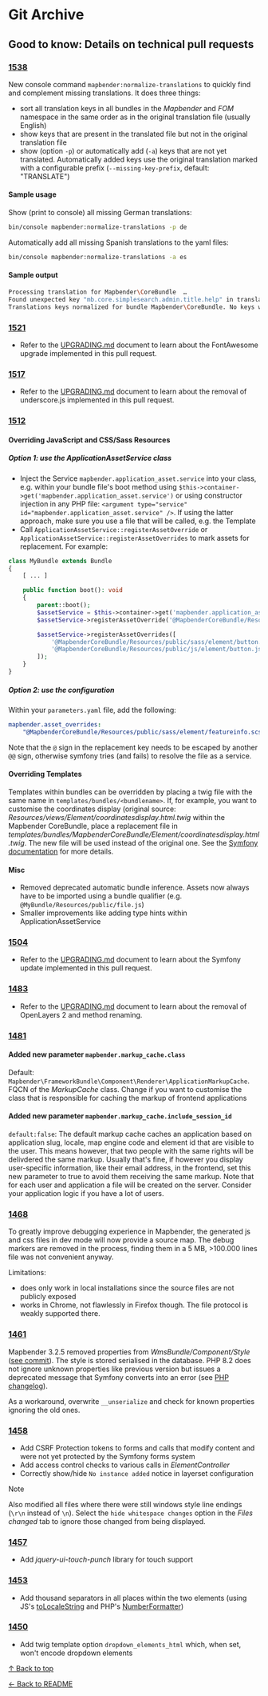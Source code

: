 # Git Archive

## Good to know: Details on technical pull requests

### [1538](https://github.com/mapbender/mapbender/pull/1538)

New console command `mapbender:normalize-translations` to quickly find and complement missing translations.
It does three things:

- sort all translation keys in all bundles in the *Mapbender* and *FOM* namespace in the same order as in the original translation file (usually English)
- show keys that are present in the translated file but not in the original translation file
- show (option `-p`) or automatically add (`-a`) keys that are not yet translated. Automatically added keys use the original translation marked with a configurable prefix (`--missing-key-prefix`, default: "TRANSLATE")

#### Sample usage

Show (print to console) all missing German translations:

```bash
bin/console mapbender:normalize-translations -p de
```

Automatically add all missing Spanish translations to the yaml files:

```bash
bin/console mapbender:normalize-translations -a es
```

#### Sample output

```bash
Processing translation for Mapbender\CoreBundle  …
Found unexpected key "mb.core.simplesearch.admin.title.help" in translated file not present in original
Translations keys normalized for bundle Mapbender\CoreBundle. No keys were missing.
```

### [1521](https://github.com/mapbender/mapbender/pull/1521)

- Refer to the [UPGRADING.md](../UPGRADING.md#fontawesome:-updated-from-v4-to-v6) document to learn about the FontAwesome upgrade implemented in this pull request.

### [1517](https://github.com/mapbender/mapbender/pull/1517)

- Refer to the [UPGRADING.md](../UPGRADING.md#removed-underscore.js) document to learn about the removal of underscore.js implemented in this pull request.

### [1512](https://github.com/mapbender/mapbender/pull/1512)

#### Overriding JavaScript and CSS/Sass Resources

##### Option 1: use the ApplicationAssetService class

- Inject the Service `mapbender.application_asset.service` into your class, e.g. within your bundle file's boot method using `$this->container->get('mapbender.application_asset.service')` or using constructor injection in any PHP file: `<argument type="service" id="mapbender.application_asset.service" />`. If using the latter approach, make sure you use a file that will be called, e.g. the Template
- Call `ApplicationAssetService::registerAssetOverride` or `ApplicationAssetService::registerAssetOverrides` to mark assets for replacement. For example:

```php
class MyBundle extends Bundle
{
    [ ... ]

    public function boot(): void
    {
        parent::boot();
        $assetService = $this->container->get('mapbender.application_asset.service');
        $assetService->registerAssetOverride('@MapbenderCoreBundle/Resources/public/sass/element/button.scss', '@MyBundle/Resources/public/element/my_button.scss');

        $assetService->registerAssetOverrides([
            '@MapbenderCoreBundle/Resources/public/sass/element/button.scss' => '@MyBundle/Resources/public/sass/element/my_button.scss',
            '@MapbenderCoreBundle/Resources/public/js/element/button.js' => '@MyBundle/Resources/public/js/element/my_button.js',
        ]);
    }
}
```

##### Option 2: use the configuration

Within your `parameters.yaml` file, add the following:

```yml
mapbender.asset_overrides:
    "@MapbenderCoreBundle/Resources/public/sass/element/featureinfo.scss": "@@MyBundle/Resources/public/sass/element/custom_featureinfo.scss"
```

Note that the `@` sign in the replacement key needs to be escaped by another `@@` sign, otherwise symfony tries (and fails) to resolve the file as a service.

#### Overriding Templates

Templates within bundles can be overridden by placing a twig file with the same name in `templates/bundles/<bundlename>`. If, for example, you want to customise the coordinates display (original source: *Resources/views/Element/coordinatesdisplay.html.twig* within the Mapbender CoreBundle, place a replacement file in *templates/bundles/MapbenderCoreBundle/Element/coordinatesdisplay.html.twig*. The new file will be used instead of the original one. See the [Symfony documentation](https://symfony.com/doc/5.4/bundles/override.html) for more details.

#### Misc

- Removed deprecated automatic bundle inference. Assets now always have to be imported using a bundle qualifier (e.g. `@MyBundle/Resources/public/file.js`)
- Smaller improvements like adding type hints within ApplicationAssetService

### [1504](https://github.com/mapbender/mapbender/pull/1504)

- Refer to the [UPGRADING.md](../UPGRADING.md#symfony-updated-to-version-5.4-lts) document to learn about the Symfony update implemented in this pull request.

### [1483](https://github.com/mapbender/mapbender/pull/1483)

- Refer to the [UPGRADING.md](../UPGRADING.md#removed-openlayers-2-support) document to learn about the removal of OpenLayers 2 and method renaming.

### [1481](https://github.com/mapbender/mapbender/pull/1481)

#### Added new parameter `mapbender.markup_cache.class`

Default: `Mapbender\FrameworkBundle\Component\Renderer\ApplicationMarkupCache`.
FQCN of the *MarkupCache* class. Change if you want to customise the class that is responsible for caching the markup of frontend applications

#### Added new parameter `mapbender.markup_cache.include_session_id`

`default:false`: The default markup cache caches an application based on application slug, locale, map engine code and element id that are visible to the user. This means however, that two people with the same rights will be delivdered the same markup. Usually that's fine, if however you display user-specific information, like their email address, in the frontend, set this new parameter to true to avoid them receiving the same markup. Note that for each user and application a file will be created on the server. Consider your application logic if you have a lot of users.

### [1468](https://github.com/mapbender/mapbender/pull/1468)

To greatly improve debugging experience in Mapbender, the generated js and css files in dev mode will now provide a source map. The debug markers are removed in the process, finding them in a 5 MB, >100.000 lines file was not convenient anyway.

Limitations:

- does only work in local installations since the source files are not publicly exposed
- works in Chrome, not flawlessly in Firefox though. The file protocol is weakly supported there.

### [1461](https://github.com/mapbender/mapbender/pull/1461)

Mapbender 3.2.5 removed properties from *WmsBundle/Component/Style* ([see commit](https://github.com/mapbender/mapbender/commit/f318cc6611ecfdfa6a036e6ba76d77d512ba3b2e)). The style is stored serialised in the database. PHP 8.2 does not ignore unknown properties like previous version but issues a deprecated message that Symfony converts into an error (see [PHP changelog](https://www.php.net/manual/en/migration82.deprecated.php#migration82.deprecated.core.dynamic-properties)).

As a workaround, overwrite `__unserialize` and check for known properties ignoring the old ones.  

### [1458](https://github.com/mapbender/mapbender/pull/1458)

- Add CSRF Protection tokens to forms and calls that modify content and were not yet protected by the Symfony forms system
- Add access control checks to various calls in *ElementController*
- Correctly show/hide `No instance added` notice in layerset configuration

> [!NOTE]
> Also modified all files where there were still windows style line endings (`\r\n` instead of `\n`). Select the `hide whitespace changes` option in the *Files changed* tab to ignore those changed from being displayed.

### [1457](https://github.com/mapbender/mapbender/pull/1457)

- Add *jquery-ui-touch-punch* library for touch support

### [1453](https://github.com/mapbender/mapbender/pull/1453)

- Add thousand separators in all places within the two elements (using JS's [toLocaleString](https://developer.mozilla.org/en-US/docs/Web/JavaScript/Reference/Global_Objects/Date/toLocaleString) and PHP's [NumberFormatter](https://www.php.net/manual/de/numberformatter.create.php))

### [1450](https://github.com/mapbender/mapbender/pull/1450)

- Add twig template option `dropdown_elements_html` which, when set, won't encode dropdown elements

[↑ Back to top](#git-archive)

[← Back to README](../README.md)
